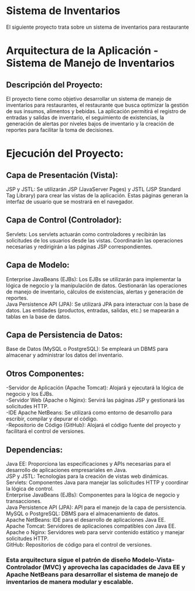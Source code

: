 # Sistema de Inventarios 
El siguiente proyecto trata sobre un sistema de inventarios para restaurante

# Arquitectura de la Aplicación - Sistema de Manejo de Inventarios

  ## Descripción del Proyecto:
El proyecto tiene como objetivo desarrollar un sistema de manejo de inventarios para restaurantes, el restaurante que busca optimizar la gestión de sus insumos, alimentos y bebidas. La aplicación permitirá el registro de entradas y salidas de inventario, el seguimiento de existencias, la generación de alertas por niveles bajos de inventario y la creación de reportes para facilitar la toma de decisiones.

  # Ejecución del Proyecto:
  ## Capa de Presentación (Vista):
JSP y JSTL: Se utilizarán JSP (JavaServer Pages) y JSTL (JSP Standard Tag Library) para crear las vistas de la aplicación. Estas páginas generan la interfaz de usuario que se mostrará en el navegador.

  ## Capa de Control (Controlador):
Servlets: Los servlets actuarán como controladores y recibirán las solicitudes de los usuarios desde las vistas. Coordinarán las operaciones necesarias y redirigirán a las páginas JSP correspondientes.

  ## Capa de Modelo:
Enterprise JavaBeans (EJBs): Los EJBs se utilizarán para implementar la lógica de negocio y la manipulación de datos. Gestionarán las operaciones de manejo de inventario, cálculos de existencias, alertas y generación de reportes.  <br>
Java Persistence API (JPA): Se utilizará JPA para interactuar con la base de datos. Las entidades (productos, entradas, salidas, etc.) se mapearán a tablas en la base de datos.

  ## Capa de Persistencia de Datos:
Base de Datos (MySQL o PostgreSQL): Se empleará un DBMS para almacenar y administrar los datos del inventario.

  ## Otros Componentes:
-Servidor de Aplicación (Apache Tomcat): Alojará y ejecutará la lógica de negocio y los EJBs. <br>
-Servidor Web (Apache o Nginx): Servirá las páginas JSP y gestionará las solicitudes HTTP. <br>
-IDE Apache NetBeans: Se utilizará como entorno de desarrollo para escribir, compilar y depurar el código. <br>
-Repositorio de Código (GitHub): Alojará el código fuente del proyecto y facilitará el control de versiones.

  ## Dependencias:
Java EE: Proporciona las especificaciones y APIs necesarias para el desarrollo de aplicaciones empresariales en Java. <br>
JSP y JSTL: Tecnologías para la creación de vistas web dinámicas.  <br>
Servlets: Componentes Java para manejar las solicitudes HTTP y coordinar la lógica de control.  <br>
Enterprise JavaBeans (EJBs): Componentes para la lógica de negocio y transacciones.  <br>
Java Persistence API (JPA): API para el manejo de la capa de persistencia.  <br>
MySQL o PostgreSQL: DBMS para el almacenamiento de datos.  <br>
Apache NetBeans: IDE para el desarrollo de aplicaciones Java EE.  <br>
Apache Tomcat: Servidores de aplicaciones compatibles con Java EE.  <br>
Apache o Nginx: Servidores web para servir contenido estático y manejar solicitudes HTTP.  <br>
GitHub: Repositorios de código para el control de versiones.  <br>

### Esta arquitectura sigue el patrón de diseño Modelo-Vista-Controlador (MVC) y aprovecha las capacidades de Java EE y Apache NetBeans para desarrollar el sistema de manejo de inventarios de manera modular y escalable.
  
